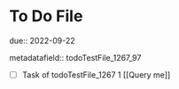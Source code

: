 # To Do File

due:: 2022-09-22

metadatafield:: todoTestFile_1267_97

- [ ] Task of todoTestFile_1267 1 [[Query me]]
